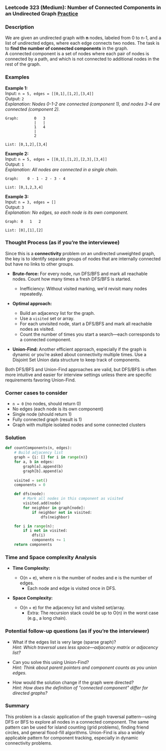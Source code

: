 ### Leetcode 323 (Medium): Number of Connected Components in an Undirected Graph [Practice](https://leetcode.com/problems/number-of-connected-components-in-an-undirected-graph)

### Description  
We are given an undirected graph with **n** nodes, labeled from 0 to n-1, and a list of undirected edges, where each edge connects two nodes. The task is to **find the number of connected components** in the graph.  
A connected component is a set of nodes where each pair of nodes is connected by a path, and which is not connected to additional nodes in the rest of the graph.

### Examples  

**Example 1:**  
Input: `n = 5, edges = [[0,1],[1,2],[3,4]]`  
Output: `2`  
*Explanation: Nodes 0-1-2 are connected (component 1), and nodes 3-4 are connected (component 2).*

```
Graph:       0   3
             |   |
             1   4
             |
             2

List: [0,1,2],[3,4]
```

**Example 2:**  
Input: `n = 5, edges = [[0,1],[1,2],[2,3],[3,4]]`  
Output: `1`  
*Explanation: All nodes are connected in a single chain.*

```
Graph:    0 - 1 - 2 - 3 - 4

List: [0,1,2,3,4]
```

**Example 3:**  
Input: `n = 3, edges = []`  
Output: `3`  
*Explanation: No edges, so each node is its own component.*

```
Graph: 0   1   2

List: [0],[1],[2]
```

### Thought Process (as if you’re the interviewee)  
Since this is a **connectivity** problem on an undirected unweighted graph, the key is to identify separate groups of nodes that are internally connected but have no links to other groups.  

- **Brute-force:** For every node, run DFS/BFS and mark all reachable nodes. Count how many times a fresh DFS/BFS is started.  
  - Inefficiency: Without visited marking, we'd revisit many nodes repeatedly.

- **Optimal approach:**  
  - Build an adjacency list for the graph.
  - Use a `visited` set or array.
  - For each unvisited node, start a DFS/BFS and mark all reachable nodes as visited.
  - Count the number of times you start a search—each corresponds to a connected component.
  
- **Union-Find:** Another efficient approach, especially if the graph is dynamic or you’re asked about connectivity multiple times. Use a Disjoint Set Union data structure to keep track of components.

Both DFS/BFS and Union-Find approaches are valid, but DFS/BFS is often more intuitive and easier for interview settings unless there are specific requirements favoring Union-Find.

### Corner cases to consider  
- `n = 0` (no nodes, should return 0)
- No edges (each node is its own component)
- Single node (should return 1)
- Fully connected graph (result is 1)
- Graph with multiple isolated nodes and some connected clusters

### Solution

```python
def countComponents(n, edges):
    # Build adjacency list
    graph = {i: [] for i in range(n)}
    for a, b in edges:
        graph[a].append(b)
        graph[b].append(a)
        
    visited = set()
    components = 0

    def dfs(node):
        # Mark all nodes in this component as visited
        visited.add(node)
        for neighbor in graph[node]:
            if neighbor not in visited:
                dfs(neighbor)

    for i in range(n):
        if i not in visited:
            dfs(i)
            components += 1
    return components
```

### Time and Space complexity Analysis  

- **Time Complexity:**  
  - O(n + e), where n is the number of nodes and e is the number of edges.
    - Each node and edge is visited once in DFS.

- **Space Complexity:**  
  - O(n + e) for the adjacency list and visited set/array.
    - Extra: The recursion stack could be up to O(n) in the worst case (e.g., a long chain).

### Potential follow-up questions (as if you’re the interviewer)  

- What if the edges list is very large (sparse graph)?  
  *Hint: Which traversal uses less space—adjacency matrix or adjacency list?*

- Can you solve this using Union-Find?  
  *Hint: Think about parent pointers and component counts as you union edges.*

- How would the solution change if the graph were directed?  
  *Hint: How does the definition of "connected component" differ for directed graphs?*

### Summary
This problem is a classic application of the graph traversal pattern—using DFS or BFS to explore all nodes in a connected component. The same pattern can be used for island counting (grid problems), finding friend circles, and general flood-fill algorithms. Union-Find is also a widely applicable pattern for component tracking, especially in dynamic connectivity problems.